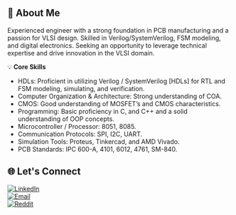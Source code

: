## 🌟 About Me  
Experienced engineer with a strong foundation in PCB manufacturing and a passion for VLSI design. Skilled in Verilog/SystemVerilog, FSM modeling, and digital electronics. Seeking an opportunity to leverage technical expertise and drive innovation in the VLSI domain.

💡 **Core Skills**  
- HDLs: Proficient in utilizing Verilog / SystemVerilog [HDLs] for RTL and FSM modeling, simulating, and verification.
- Computer Organization & Architecture: Strong understanding of COA.
- CMOS: Good understanding of MOSFET’s and CMOS characteristics.
- Programming: Basic proficiency in C, and C++ and a solid understanding of OOP concepts.
- Microcontroller / Processor: 8051, 8085.
- Communication Protocols: SPI, I2C, UART.
- Simulation Tools: Proteus, Tinkercad, and AMD Vivado.
- PCB Standards: IPC 600-A, 4101, 6012, 4761, SM-840.


## 🌐 Let's Connect  

[![LinkedIn](https://img.shields.io/badge/LinkedIn-Connect-blue?style=for-the-badge&logo=linkedin)](https://www.linkedin.com/in/aathreyatnnithish)  
[![Email](https://img.shields.io/badge/Email-Send%20Me%20a%20Message-red?style=for-the-badge&logo=gmail)](mailto:nithishaathreyatn@gmail.com)  
[![Reddit](https://img.shields.io/badge/Reddit-Join%20Me-orange?style=for-the-badge&logo=reddit)](https://www.reddit.com/u/aathreya_nithish/s/I8Vmfeh9Oe)  


